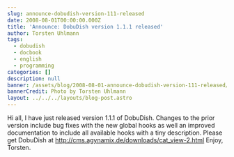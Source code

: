 ```yaml
---
slug: announce-dobudish-version-111-released
date: 2008-08-01T00:00:00.000Z
title: 'Announce: DobuDish version 1.1.1 released'
author: Torsten Uhlmann
tags:
  - dobudish
  - docbook
  - english
  - programming
categories: []
description: null
banner: /assets/blog/2008-08-01-announce-dobudish-version-111-released/banner.jpg
bannerCredit: Photo by Torsten Uhlmann
layout: ../../../layouts/blog-post.astro
---
```


Hi all, I have just released version 1.1.1 of DobuDish. Changes to the prior version include bug fixes with the new global hooks as well an improved documentation to include all available hooks with a tiny description. Please get DobuDish at <http://cms.agynamix.de/downloads/cat_view-2.html> Enjoy, Torsten.

